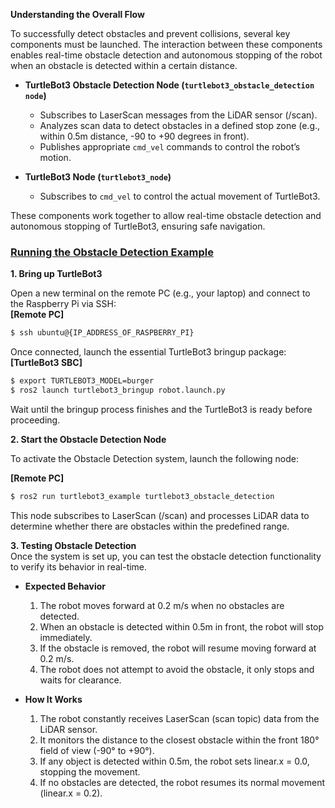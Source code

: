**Understanding the Overall Flow**

To successfully detect obstacles and prevent collisions, several key components must be launched. The interaction between these components enables real-time obstacle detection and autonomous stopping of the robot when an obstacle is detected within a certain distance.

- **TurtleBot3 Obstacle Detection Node (`turtlebot3_obstacle_detection node`)**
    - Subscribes to LaserScan messages from the LiDAR sensor (/scan).
    - Analyzes scan data to detect obstacles in a defined stop zone (e.g., within 0.5m distance, -90 to +90 degrees in front).
    - Publishes appropriate `cmd_vel` commands to control the robot’s motion.

- **TurtleBot3 Node (`turtlebot3_node`)**
    - Subscribes to `cmd_vel` to control the actual movement of TurtleBot3.

These components work together to allow real-time obstacle detection and autonomous stopping of TurtleBot3, ensuring safe navigation.

### [**Running the Obstacle Detection Example**](#running-the-obstacle-detection-example)

**1. Bring up TurtleBot3**

Open a new terminal on the remote PC (e.g., your laptop) and connect to the Raspberry Pi via SSH:  
  **[Remote PC]**  
  ```bash
  $ ssh ubuntu@{IP_ADDRESS_OF_RASPBERRY_PI}
  ```  

Once connected, launch the essential TurtleBot3 bringup package:  
**[TurtleBot3 SBC]**  
  ```bash
  $ export TURTLEBOT3_MODEL=burger
  $ ros2 launch turtlebot3_bringup robot.launch.py
  ```

Wait until the bringup process finishes and the TurtleBot3 is ready before proceeding.

**2. Start the Obstacle Detection Node**

To activate the Obstacle Detection system, launch the following node:

**[Remote PC]**  
  ```bash
  $ ros2 run turtlebot3_example turtlebot3_obstacle_detection
  ```
This node subscribes to LaserScan (/scan) and processes LiDAR data to determine whether there are obstacles within the predefined range.

**3. Testing Obstacle Detection**  
Once the system is set up, you can test the obstacle detection functionality to verify its behavior in real-time.

- **Expected Behavior**
    1. The robot moves forward at 0.2 m/s when no obstacles are detected.
    2. When an obstacle is detected within 0.5m in front, the robot will stop immediately.
    3. If the obstacle is removed, the robot will resume moving forward at 0.2 m/s.
    4. The robot does not attempt to avoid the obstacle, it only stops and waits for clearance.


- **How It Works**
    1. The robot constantly receives LaserScan (scan topic) data from the LiDAR sensor.
    2. It monitors the distance to the closest obstacle within the front 180° field of view (-90° to +90°).
    3. If any object is detected within 0.5m, the robot sets linear.x = 0.0, stopping the movement.
    4. If no obstacles are detected, the robot resumes its normal movement (linear.x = 0.2).


